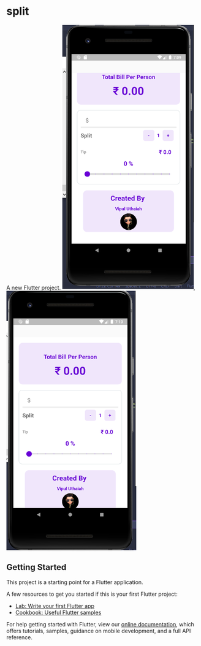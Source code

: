 # split

A new Flutter project.
![ScreenShot](https://github.com/vipuluthaiah/Tip-Calculator-Flutter/blob/master/ss/as.png),
![ScreenShot](https://github.com/vipuluthaiah/Tip-Calculator-Flutter/blob/master/ss/nu.png)


## Getting Started

This project is a starting point for a Flutter application.

A few resources to get you started if this is your first Flutter project:

- [Lab: Write your first Flutter app](https://flutter.dev/docs/get-started/codelab)
- [Cookbook: Useful Flutter samples](https://flutter.dev/docs/cookbook)

For help getting started with Flutter, view our
[online documentation](https://flutter.dev/docs), which offers tutorials,
samples, guidance on mobile development, and a full API reference.
